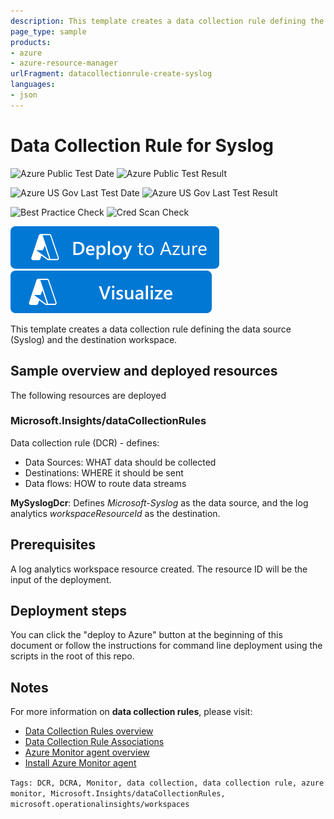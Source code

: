 ```yaml
---
description: This template creates a data collection rule defining the data source (Syslog) and the destination workspace.
page_type: sample
products:
- azure
- azure-resource-manager
urlFragment: datacollectionrule-create-syslog
languages:
- json
---
```

# Data Collection Rule for Syslog

![Azure Public Test Date](https://azurequickstartsservice.blob.core.windows.net/badges/quickstarts/microsoft.insights/datacollectionrule-create-syslog/PublicLastTestDate.svg)
![Azure Public Test Result](https://azurequickstartsservice.blob.core.windows.net/badges/quickstarts/microsoft.insights/datacollectionrule-create-syslog/PublicDeployment.svg)

![Azure US Gov Last Test Date](https://azurequickstartsservice.blob.core.windows.net/badges/quickstarts/microsoft.insights/datacollectionrule-create-syslog/FairfaxLastTestDate.svg)
![Azure US Gov Last Test Result](https://azurequickstartsservice.blob.core.windows.net/badges/quickstarts/microsoft.insights/datacollectionrule-create-syslog/FairfaxDeployment.svg)

![Best Practice Check](https://azurequickstartsservice.blob.core.windows.net/badges/quickstarts/microsoft.insights/datacollectionrule-create-syslog/BestPracticeResult.svg)
![Cred Scan Check](https://azurequickstartsservice.blob.core.windows.net/badges/quickstarts/microsoft.insights/datacollectionrule-create-syslog/CredScanResult.svg)

[![Deploy To Azure](https://raw.githubusercontent.com/Azure/azure-quickstart-templates/master/1-CONTRIBUTION-GUIDE/images/deploytoazure.svg?sanitize=true)](https://portal.azure.com/#create/Microsoft.Template/uri/https%3A%2F%2Fraw.githubusercontent.com%2FAzure%2Fazure-quickstart-templates%2Fmaster%2Fquickstarts%2Fmicrosoft.insights%2Fdatacollectionrule-create-syslog%2Fazuredeploy.json)
[![Visualize](https://raw.githubusercontent.com/Azure/azure-quickstart-templates/master/1-CONTRIBUTION-GUIDE/images/visualizebutton.svg?sanitize=true)](http://armviz.io/#/?load=https%3A%2F%2Fraw.githubusercontent.com%2FAzure%2Fazure-quickstart-templates%2Fmaster%2Fquickstarts%2Fmicrosoft.insights%2Fdatacollectionrule-create-syslog%2Fazuredeploy.json)

This template creates a data collection rule defining the data source (Syslog) and the destination workspace.

## Sample overview and deployed resources

The following resources are deployed

### Microsoft.Insights/dataCollectionRules

Data collection rule (DCR) - defines:
- Data Sources: WHAT data should be collected
- Destinations: WHERE it should be sent
- Data flows: HOW to route data streams

**MySyslogDcr**: Defines *Microsoft-Syslog* as the data source, and the log analytics *workspaceResourceId* as the destination.

## Prerequisites

A log analytics workspace resource created. The resource ID will be the input of the deployment.

## Deployment steps

You can click the "deploy to Azure" button at the beginning of this document or follow the instructions for command line deployment using the scripts in the root of this repo.

## Notes

For more information on **data collection rules**, please visit:

- [Data Collection Rules overview](https://docs.microsoft.com/azure/azure-monitor/agents/data-collection-rule-overview)
- [Data Collection Rule Associations](https://docs.microsoft.com/azure/azure-monitor/agents/data-collection-rule-azure-monitor-agent)
- [Azure Monitor agent overview](https://docs.microsoft.com/azure/azure-monitor/agents/azure-monitor-agent-overview)
- [Install Azure Monitor agent](https://docs.microsoft.com/azure/azure-monitor/agents/azure-monitor-agent-install)

`Tags: DCR, DCRA, Monitor, data collection, data collection rule, azure monitor, Microsoft.Insights/dataCollectionRules, microsoft.operationalinsights/workspaces`
